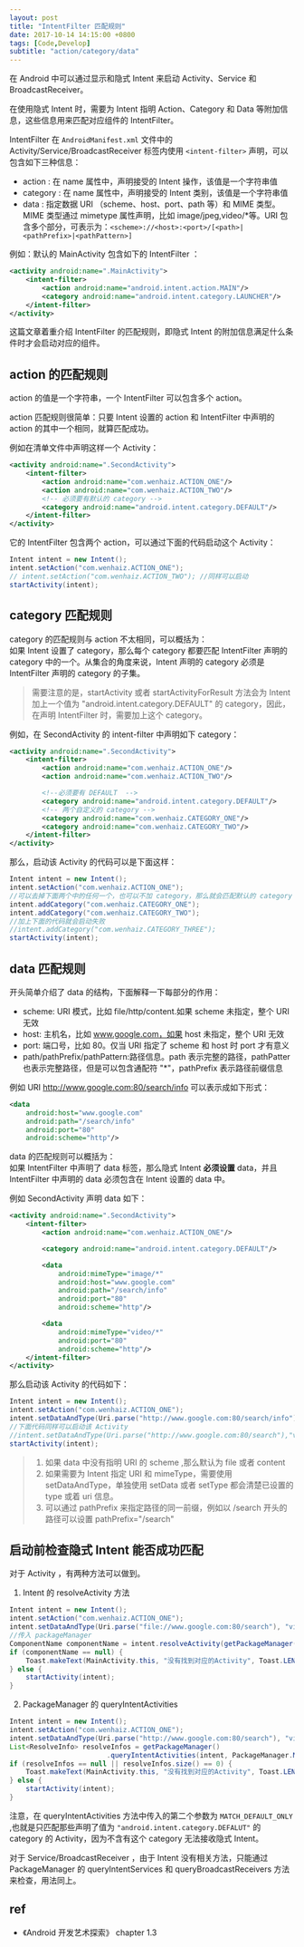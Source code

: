 ```yaml
---
layout: post
title: "IntentFilter 匹配规则"
date: 2017-10-14 14:15:00 +0800
tags: [Code,Develop]
subtitle: "action/category/data"
---
```

在 Android 中可以通过显示和隐式 Intent 来启动 Activity、Service 和BroadcastReceiver。    

在使用隐式 Intent 时，需要为 Intent 指明 Action、Category 和 Data 等附加信息，这些信息用来匹配对应组件的 IntentFilter。

IntentFilter 在 `AndroidManifest.xml` 文件中的 Activity/Service/BroadcastReceiver 标签内使用 `<intent-filter>` 声明，可以包含如下三种信息：
- action : 在 name 属性中，声明接受的 Intent 操作，该值是一个字符串值
- category : 在 name 属性中，声明接受的 Intent 类别，该值是一个字符串值
- data : 指定数据 URI （scheme、host、port、path 等）和 MIME 类型。MIME 类型通过 mimetype 属性声明，比如 image/jpeg,video/*等。URI 包含多个部分，可表示为：`<scheme>://<host>:<port>/[<path>|<pathPrefix>|<pathPattern>]`   


例如：默认的 MainActivity 包含如下的 IntentFilter ：
```xml
<activity android:name=".MainActivity">
    <intent-filter>
        <action android:name="android.intent.action.MAIN"/>
        <category android:name="android.intent.category.LAUNCHER"/>
    </intent-filter>
</activity>
```
这篇文章着重介绍 IntentFilter 的匹配规则，即隐式 Intent 的附加信息满足什么条件时才会启动对应的组件。

## action 的匹配规则
action 的值是一个字符串，一个 IntentFilter 可以包含多个 action。  

action 匹配规则很简单：只要 Intent 设置的 action 和 IntentFilter 中声明的 action 的其中一个相同，就算匹配成功。

例如在清单文件中声明这样一个 Activity：
```xml
<activity android:name=".SecondActivity">
    <intent-filter>
        <action android:name="com.wenhaiz.ACTION_ONE"/>
        <action android:name="com.wenhaiz.ACTION_TWO"/>
        <!-- 必须要有默认的 category -->
        <category android:name="android.intent.category.DEFAULT"/>
    </intent-filter>
</activity>
```
它的 IntentFilter 包含两个 action，可以通过下面的代码启动这个 Activity：
```java
Intent intent = new Intent();
intent.setAction("com.wenhaiz.ACTION_ONE");
// intent.setAction("com.wenhaiz.ACTION_TWO"); //同样可以启动
startActivity(intent);
```
## category 匹配规则
category 的匹配规则与 action 不太相同，可以概括为：   
如果 Intent 设置了 category，那么每个 category 都要匹配 IntentFilter 声明的 category 中的一个。从集合的角度来说，Intent 声明的 category 必须是 IntentFilter 声明的 category 的子集。

> 需要注意的是，startActivity 或者 startActivityForResult 方法会为 Intent 加上一个值为 "android.intent.category.DEFAULT" 的 category，因此，在声明 IntentFilter 时，需要加上这个 category。  

例如，在 SecondActivity 的 intent-filter 中声明如下 category：
```xml
<activity android:name=".SecondActivity">
    <intent-filter>
        <action android:name="com.wenhaiz.ACTION_ONE"/>
        <action android:name="com.wenhaiz.ACTION_TWO"/>

        <!--必须要有 DEFAULT  -->
        <category android:name="android.intent.category.DEFAULT"/>
        <!-- 两个自定义的 category -->
        <category android:name="com.wenhaiz.CATEGORY_ONE"/>
        <category android:name="com.wenhaiz.CATEGORY_TWO"/>
    </intent-filter>
</activity>
```
那么，启动该 Activity 的代码可以是下面这样：
```java
Intent intent = new Intent();
intent.setAction("com.wenhaiz.ACTION_ONE");
//可以去掉下面两个中的任何一个，也可以不加 category，那么就会匹配默认的 category
intent.addCategory("com.wenhaiz.CATEGORY_ONE");
intent.addCategory("com.wenhaiz.CATEGORY_TWO");
//加上下面的代码就会启动失败
//intent.addCategory("com.wenhaiz.CATEGORY_THREE");
startActivity(intent);
```
## data 匹配规则
开头简单介绍了 data 的结构，下面解释一下每部分的作用：
- scheme: URI 模式，比如 file/http/content.如果 scheme 未指定，整个 URI 无效
- host: 主机名，比如 www.google.com，如果 host 未指定，整个 URI 无效
- port: 端口号，比如 80。仅当 URI 指定了 scheme 和 host 时 port 才有意义
- path/pathPrefix/pathPattern:路径信息。path 表示完整的路径，pathPatter 也表示完整路径，但是可以包含通配符 "*"，pathPrefix 表示路径前缀信息 

例如 URI http://www.google.com:80/search/info 可以表示成如下形式：
```xml
<data
    android:host="www.google.com"
    android:path="/search/info"
    android:port="80"
    android:scheme="http"/>
```

data 的匹配规则可以概括为：   
如果 IntentFilter 中声明了 data 标签，那么隐式 Intent **必须设置** data，并且 IntentFilter 中声明的 data 必须包含在 Intent 设置的 data 中。    

例如 SecondActivity 声明 data 如下：
```xml
<activity android:name=".SecondActivity">
    <intent-filter>
        <action android:name="com.wenhaiz.ACTION_ONE"/>

        <category android:name="android.intent.category.DEFAULT"/>

        <data
            android:mimeType="image/*"
            android:host="www.google.com"
            android:path="/search/info"
            android:port="80"
            android:scheme="http"/>

        <data
            android:mimeType="video/*"
            android:port="80"
            android:scheme="http"/>    
    </intent-filter>
</activity>
```
那么启动该 Activity 的代码如下：
```java
Intent intent = new Intent();
intent.setAction("com.wenhaiz.ACTION_ONE");
intent.setDataAndType(Uri.parse("http://www.google.com:80/search/info"),"image/jpeg");
//下面代码同样可以启动该 Activity
//intent.setDataAndType(Uri.parse("http://www.google.com:80/search"),"video/mp4");
startActivity(intent);
```
> 1. 如果 data 中没有指明 URI 的 scheme ,那么默认为 file 或者 content
> 2. 如果需要为 Intent 指定 URI 和 mimeType，需要使用 setDataAndType，单独使用 setData 或者 setType 都会清楚已设置的 type 或着 uri 信息。 
> 3. 可以通过 pathPrefix 来指定路径的同一前缀，例如以 /search 开头的路径可以设置 pathPrefix="/search"

## 启动前检查隐式 Intent 能否成功匹配
对于 Activity ，有两种方法可以做到。
1.  Intent 的 resolveActivity 方法   
```java
Intent intent = new Intent();
intent.setAction("com.wenhaiz.ACTION_ONE");
intent.setDataAndType(Uri.parse("file://www.google.com:80/search"), "video/mp4");
//传入 packageManager
ComponentName componentName = intent.resolveActivity(getPackageManager());
if (componentName == null) {
    Toast.makeText(MainActivity.this, "没有找到对应的Activity", Toast.LENGTH_SHORT).show();
} else {
    startActivity(intent);
}
```
2. PackageManager 的 queryIntentActivities  
```java
Intent intent = new Intent();
intent.setAction("com.wenhaiz.ACTION_ONE");
intent.setDataAndType(Uri.parse("http://www.google.com:80/search"), "video/mp4");
List<ResolveInfo> resolveInfos = getPackageManager()
                        .queryIntentActivities(intent, PackageManager.MATCH_DEFAULT_ONLY);
if (resolveInfos == null || resolveInfos.size() == 0) {
    Toast.makeText(MainActivity.this, "没有找到对应的Activity", Toast.LENGTH_SHORT).show();
} else {
    startActivity(intent);
}
```   

注意，在 queryIntentActivities 方法中传入的第二个参数为 `MATCH_DEFAULT_ONLY` ,也就是只匹配那些声明了值为  `"android.intent.category.DEFALUT"` 的 category 的 Activity，因为不含有这个 category 无法接收隐式 Intent。

对于 Service/BroadcastReceiver ，由于 Intent 没有相关方法，只能通过 PackageManager 的 queryIntentServices 和 queryBroadcastReceivers 方法来检查，用法同上。  

## ref
- 《Android 开发艺术探索》 chapter 1.3